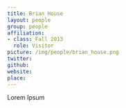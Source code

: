 ```yaml
---
title: Brian House
layout: people
group: people
affiliation:
- class: Fall 2013
  role: Visitor
picture: /img/people/brian_house.png
twitter:
github:
website:
place:
---
```

Lorem Ipsum